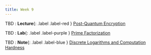 ```yaml
---
title: Week 9
---
```


TBD
: **Lecture**{: .label .label-red } [Post-Quantum Encryption](#)

TBD 
: **Lab**{: .label .label-purple } [Prime Factorization](#)

TBD 
: **Note**{: .label .label-blue } [Discrete Logarithms and Computation Hardness](#)
